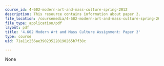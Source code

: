 ```yaml
---
course_id: 4-602-modern-art-and-mass-culture-spring-2012
description: This resource contains information about paper 3.
file_location: /coursemedia/4-602-modern-art-and-mass-culture-spring-2012/71a11c256ae390235228190265b7f38c_MIT4_602S12_paper3.pdf
file_type: application/pdf
layout: pdf
title: '4.602 Modern Art and Mass Culture Assignment: Paper 3'
type: course
uid: 71a11c256ae390235228190265b7f38c

---
```

None